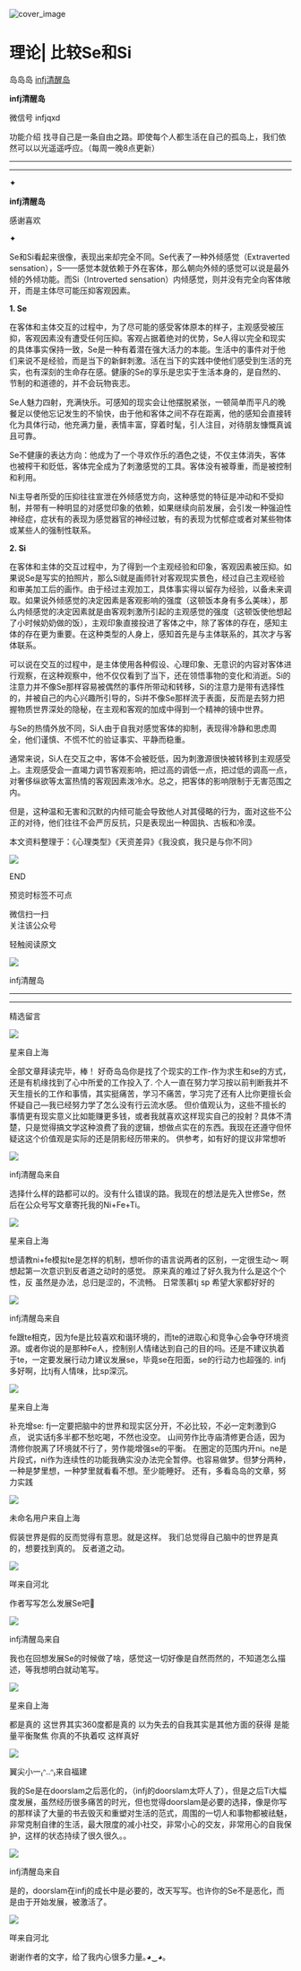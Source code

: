 ![cover_image](https://mmbiz.qlogo.cn/mmbiz_jpg/DZCdtia4bJxrRj7OudIdtr1IZRchfCr3ibZMWNDCyRhJpHv7sBicSVNWI0w7ZI2Sp9VTc3YDLsGEuKpiblDI4od22Q/0?wx_fmt=jpeg)

#  理论| 比较Se和Si

岛岛岛  [ infj清醒岛 ](javascript:void\(0\);)

**infj清醒岛**

微信号  infjqxd

功能介绍  找寻自己是一条自由之路。即使每个人都生活在自己的孤岛上，我们依然可以以光遥遥呼应。（每周一晚8点更新）

__ __

__ _ _

✦

  

**infj清醒岛**

感谢喜欢

✦

  

Se和Si看起来很像，表现出来却完全不同。Se代表了一种外倾感觉（Extraverted
sensation），S——感觉本就依赖于外在客体，那么朝向外倾的感觉可以说是最外倾的外倾功能。而Si（Introverted
sensation）内倾感觉，则并没有完全向客体敞开，而是主体尽可能压抑客观因素。

**1\. Se**

在客体和主体交互的过程中，为了尽可能的感受客体原本的样子，主观感受被压抑，客观因素没有遭受任何压抑。客观占据着绝对的优势，Se人得以完全和现实的具体事实保持一致，Se是一种有着潜在强大活力的本能。生活中的事件对于他们来说不是经验，而是当下的新鲜刺激。活在当下的实践中使他们感受到生活的充实，也有深刻的生命存在感。健康的Se的享乐是忠实于生活本身的，是自然的、节制的和道德的，并不会玩物丧志。

Se人魅力四射，充满快乐。可感知的现实会让他摆脱紧张，一顿简单而平凡的晚餐足以使他忘记发生的不愉快，由于他和客体之间不存在距离，他的感知会直接转化为具体行动，他充满力量，表情丰富，穿着时髦，引人注目，对待朋友慷慨真诚且可靠。

Se不健康的表达方向：他成为了一个寻欢作乐的酒色之徒，不仅主体消失，客体也被榨干和贬低，客体完全成为了刺激感觉的工具。客体没有被尊重，而是被控制和利用。

Ni主导者所受的压抑往往宣泄在外倾感觉方向，这种感觉的特征是冲动和不受抑制，并带有一种明显的对感觉印象的依赖，如果继续向前发展，会引发一种强迫性神经症，症状有的表现为感觉器官的神经过敏，有的表现为忧郁症或者对某些物体或某些人的强制性联系。

**2\. Si**

在客体和主体的交互过程中，为了得到一个主观经验和印象，客观因素被压抑。如果说Se是写实的拍照片，那么Si就是画师针对客观现实景色，经过自己主观经验和审美加工后的画作。由于经过主观加工，具体事实得以留存为经验，以备未来调取。如果说外倾感觉的决定因素是客观影响的强度（这顿饭本身有多么美味），那么内倾感觉的决定因素就是由客观刺激所引起的主观感觉的强度（这顿饭使他想起了小时候奶奶做的饭），主观印象直接投进了客体之中，除了客体的存在，感知主体的存在更为重要。在这种类型的人身上，感知首先是与主体联系的，其次才与客体联系。

可以说在交互的过程中，是主体使用各种假设、心理印象、无意识的内容对客体进行观察，在这种观察中，他不仅仅看到了当下，还在领悟事物的变化和消逝。Si的注意力并不像Se那样容易被偶然的事件所带动和转移，Si的注意力是带有选择性的，并被自己的内心兴趣所引导的，Si并不像Se那样流于表面，反而是去努力把握物质世界深处的隐秘，在主观和客观的加成中得到一个精神的镜中世界。

与Se的热情外放不同，Si人由于自我对感觉客体的抑制，表现得冷静和思虑周全，他们谨慎、不慌不忙的验证事实、平静而稳重。

通常来说，Si人在交互之中，客体不会被贬低，因为刺激源很快被转移到主观感受上。主观感受会一直竭力调节客观影响，把过高的调低一点，把过低的调高一点，对奢侈纵欲等太富热情的客观因素泼冷水。总之，把客体的影响限制于无害范围之内。

但是，这种温和无害和沉默的内倾可能会导致他人对其侵略的行为，面对这些不公正的对待，他们往往不会严厉反抗，只是表现出一种固执、古板和冷漠。

本文资料整理于：《心理类型》《天资差异》《我没疯，我只是与你不同》

  

![](https://mmbiz.qpic.cn/mmbiz_gif/7FiadXCUBpqt43ySAFleQonQAWQDMwvCPOiaiaFlUYSG8ibicVqc4d5rBa4niaAWr9DmauJ43FCich2gaNDU6PiaKZQf6w/640?wx_fmt=gif)

END  

预览时标签不可点

微信扫一扫  
关注该公众号



轻触阅读原文

![](http://mmbiz.qpic.cn/mmbiz_png/DZCdtia4bJxpcRrqEcIicNn7icChObS1Eqm6u2hlN1LGAHvlMHZg6O2a3A47KdeC6IqvVTuryNZQpDFQ1LX3JvT9w/0?wx_fmt=png)

infj清醒岛







****



****





精选留言

![](http://mmsns.qpic.cn/mmsns/iaxNB5XaibCeLTYWIUGCYm7cS1kFxTx4ibUSEBZJ6VnOdXPDItJ9PaGRg/0)

星来自上海

全部文章拜读完毕，棒！ 好奇岛岛你是找了个现实的工作-作为求生和se的方式，还是有机缘找到了心中所爱的工作投入了.
个人一直在努力学习按以前判断我并不天生擅长的工作和事情，其实挺痛苦，学习不痛苦，学习完了还有人比你更擅长会怀疑自己—我已经努力学了怎么没有行云流水感。
但价值观认为，这些不擅长的事情更有现实意义比如能赚更多钱，或者我就喜欢这样现实自己的投射？具体不清楚，只是觉得搞文学这种浪费了我的逻辑，想做点实在的东西。我现在还遵守但怀疑这这个价值观是实际的还是阴影经历带来的。
供参考，如有好的提议非常想听

![](http://wx.qlogo.cn/mmhead/Q3auHgzwzM4icoibBPppWkMrbLG1lB8KhWHaiaiabBib87BTTdVQC8Cyacg/64)

infj清醒岛来自

选择什么样的路都可以的。没有什么错误的路。我现在的想法是先入世修Se，然后在公众号写文章寄托我的Ni+Fe+Ti。

![](http://mmsns.qpic.cn/mmsns/iaxNB5XaibCeLTYWIUGCYm7cS1kFxTx4ibUSEBZJ6VnOdXPDItJ9PaGRg/0)

星来自上海

想请教ni+fe模拟te是怎样的机制，想听你的语言说两者的区别，一定很生动～ 啊 想起第一次意识到反者道之动时的感觉。
原来真的难过了好久我为什么是这个个性，反 虽然是办法，总归是涩的，不流畅。 日常羡慕tj sp 希望大家都好好的

![](http://wx.qlogo.cn/mmhead/Q3auHgzwzM4icoibBPppWkMrbLG1lB8KhWHaiaiabBib87BTTdVQC8Cyacg/64)

infj清醒岛来自

fe跟te相克，因为fe是比较喜欢和谐环境的，而te的进取心和竞争心会争夺环境资源。或者你说的是那种Fe人，控制别人情绪达到自己的目的吗。还是不建议执着于te，一定要发展行动力建议发展se，毕竟se在阳面，se的行动力也超强的.
infj多好啊，比tj有人情味，比sp深沉。

![](http://mmsns.qpic.cn/mmsns/iaxNB5XaibCeLTYWIUGCYm7cS1kFxTx4ibUSEBZJ6VnOdXPDItJ9PaGRg/0)

星来自上海

补充增se: fj一定要把脑中的世界和现实区分开，不必比较，不必一定刺激到G点， 说实话fj多半都不愁吃喝，不然也没空。
山间劳作比寺庙清修更合适，因为清修你脱离了环境就不行了，劳作能增强se的平衡。
在圈定的范围内开ni。ne是片段式，ni作为连续性的功能我确实没办法完全暂停。也容易做梦。但梦分两种，一种是梦里想，一种梦里就看看不想。至少能睡好。
还有，多看岛岛的文章，努力实践

![](http://mmsns.qpic.cn/mmsns/iaxNB5XaibCeLTYWIUGCYm7cS1kFxTx4ibUSEBZJ6VnOdXPDItJ9PaGRg/0)

未命名用户来自上海

假装世界是假的反而觉得有意思。就是这样。 我们总觉得自己脑中的世界是真的，想要找到真的。 反者道之动。

![](http://mmsns.qpic.cn/mmsns/iaxNB5XaibCeLTYWIUGCYm7cS1kFxTx4ibUSEBZJ6VnOdXPDItJ9PaGRg/0)

咩来自河北

作者写写怎么发展Se吧🥺

![](http://wx.qlogo.cn/mmhead/Q3auHgzwzM4icoibBPppWkMrbLG1lB8KhWHaiaiabBib87BTTdVQC8Cyacg/64)

infj清醒岛来自

我也在回想发展Se的时候做了啥，感觉这一切好像是自然而然的，不知道怎么描述，等我想明白就动笔写。

![](http://mmsns.qpic.cn/mmsns/iaxNB5XaibCeLTYWIUGCYm7cS1kFxTx4ibUSEBZJ6VnOdXPDItJ9PaGRg/0)

星来自上海

都是真的 这世界其实360度都是真的 以为失去的自我其实是其他方面的获得 是能量平衡聚焦 你真的不执着哎 这样真好

![](http://mmsns.qpic.cn/mmsns/iaxNB5XaibCeLTYWIUGCYm7cS1kFxTx4ibUSEBZJ6VnOdXPDItJ9PaGRg/0)

翼尖小一₍ᐢ..ᐢ₎来自福建

我的Se是在doorslam之后恶化的，（infj的doorslam太吓人了），但是之后Ti大幅度发展，虽然经历很多痛苦的时光，但也觉得doorslam是必要的选择，像是你写的那样读了大量的书去毁灭和重塑对生活的范式，周围的一切人和事物都被祛魅，非常克制自律的生活，最大限度的减小社交，非常小心的交友，非常用心的自我保护，这样的状态持续了很久很久。。

![](http://wx.qlogo.cn/mmhead/Q3auHgzwzM4icoibBPppWkMrbLG1lB8KhWHaiaiabBib87BTTdVQC8Cyacg/64)

infj清醒岛来自

是的，doorslam在infj的成长中是必要的，改天写写。也许你的Se不是恶化，而是由于开始发展，被激活了。

![](http://mmsns.qpic.cn/mmsns/iaxNB5XaibCeLTYWIUGCYm7cS1kFxTx4ibUSEBZJ6VnOdXPDItJ9PaGRg/0)

咩来自河北

谢谢作者的文字，给了我内心很多力量｡◕‿◕｡

